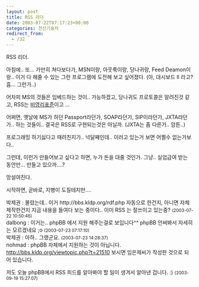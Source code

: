 ```yaml
---
layout: post
title: RSS 리더
date: 2003-07-22T07:17:23+00:00
categories: 전산기술자
redirect_from:
  - /32
---
```


RSS 리더.

아침에.. 또... 가만히 쳐다보다가, MSN이랑, 아웃룩이랑, 당나귀랑, Feed Deamon이랑.. 이거 다 해줄 수 있는 그런 프로그램에 도전해 보고 싶어졌다. (아, 대시보드 II 라고? 흠... 그런가..)

어차피 MS의 것들은 임베드하는 것이.. 가능하겠고, 당나귀도 프로토콜은 알려진것 같고, RSS는 <a href="http://hochan.net/archives/2003/07/000303.html">비영리표준</a>이고 ...

어쩌면, 옛날에 MS가 하던 Passport라던가, SOAP라던가, SIP이라던가, JXTA라던가.. 하는 것들이.. 결국은 RSS로 구현되는것은 아닐까. (JXTA는 좀 다른가.. 암튼..)

프로그래밍 하기싫다고 때려친지가.. 넉달째인데.. 이러고 있는거 보면 어쩔수 없는가보다..

그런데, 이런거 만들어보고 싶다고 하면, 누가 돈을 대줄 것인가. 그냥.. 실업급여 받는 동안만... 만들고 있으까....?

망설여진다.

시작하면, 곧바로, 지병이 도질테지만....
<div id=comments>
<div class=comment>
<!--- cmt:50 --->
<!--- mail: --->
<!--- parent:0 --->
박제권 : 
몰랐는데.. 이거 http://bbs.kldp.org/rdf.php 자동으로 한건지, 아니면 자체 제작한건지 지금 내용을 들여다 보는 중이다.. 이미 RSS 는 잘쓰이고 있는중?
 <small>(2003-07-22 10:50:46)</small>
</div>
<div class=comment>
<!--- cmt:51 --->
<!--- mail: --->
<!--- parent:0 --->
dalbong : 
이거는.. phpBB 에서 지원 해주는걸로 보입니다^^
phpBB 안써봐서 자세히는 모르겠네요 ;o
 <small>(2003-07-23 07:17:10)</small>
</div>
<div class=comment>
<!--- cmt:52 --->
<!--- mail: --->
<!--- parent:0 --->
박제권 : 
아하.. 그랬군요.
 <small>(2003-07-23 14:28:37)</small>
</div>
<div class=comment>
<!--- cmt:53 --->
<!--- mail: --->
<!--- parent:0 --->
nohmad : 
phpBB 자체에서 지원하는 것이 아닙니다.
<a href="http://bbs.kldp.org/viewtopic.php?t=21510">http://bbs.kldp.org/viewtopic.php?t=21510</a>
보시면 임은제씨가 작성한 것으로 되어 있습니다.

저도 오늘 phpBB에서 RSS 피드를 알아봐야 할 일이 생겨서 알아낸 겁니다. :)
 <small>(2003-09-19 15:27:07)</small>
</div>
</div>
